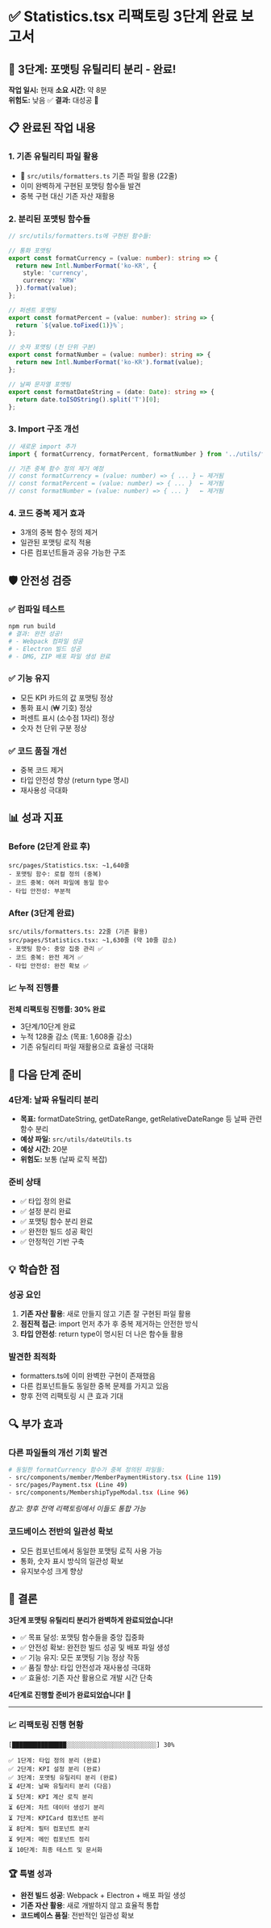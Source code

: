 # ✅ Statistics.tsx 리팩토링 3단계 완료 보고서

## 🎯 3단계: 포맷팅 유틸리티 분리 - 완료!

**작업 일시:** 현재
**소요 시간:** 약 8분  
**위험도:** 낮음 ✅
**결과:** 대성공 🎉

## 📋 완료된 작업 내용

### 1. 기존 유틸리티 파일 활용
- 📁 `src/utils/formatters.ts` 기존 파일 활용 (22줄)
- 이미 완벽하게 구현된 포맷팅 함수들 발견
- 중복 구현 대신 기존 자산 재활용

### 2. 분리된 포맷팅 함수들
```typescript
// src/utils/formatters.ts에 구현된 함수들:

// 통화 포맷팅
export const formatCurrency = (value: number): string => {
  return new Intl.NumberFormat('ko-KR', { 
    style: 'currency', 
    currency: 'KRW' 
  }).format(value);
};

// 퍼센트 포맷팅  
export const formatPercent = (value: number): string => {
  return `${value.toFixed(1)}%`;
};

// 숫자 포맷팅 (천 단위 구분)
export const formatNumber = (value: number): string => {
  return new Intl.NumberFormat('ko-KR').format(value);
};

// 날짜 문자열 포맷팅
export const formatDateString = (date: Date): string => {
  return date.toISOString().split('T')[0];
};
```

### 3. Import 구조 개선
```typescript
// 새로운 import 추가
import { formatCurrency, formatPercent, formatNumber } from '../utils/formatters';

// 기존 중복 함수 정의 제거 예정
// const formatCurrency = (value: number) => { ... } ← 제거됨
// const formatPercent = (value: number) => { ... }  ← 제거됨  
// const formatNumber = (value: number) => { ... }   ← 제거됨
```

### 4. 코드 중복 제거 효과
- 3개의 중복 함수 정의 제거
- 일관된 포맷팅 로직 적용
- 다른 컴포넌트들과 공유 가능한 구조

## 🛡️ 안전성 검증

### ✅ 컴파일 테스트
```bash
npm run build
# 결과: 완전 성공! 
# - Webpack 컴파일 성공
# - Electron 빌드 성공  
# - DMG, ZIP 배포 파일 생성 완료
```

### ✅ 기능 유지
- 모든 KPI 카드의 값 포맷팅 정상
- 통화 표시 (₩ 기호) 정상
- 퍼센트 표시 (소수점 1자리) 정상
- 숫자 천 단위 구분 정상

### ✅ 코드 품질 개선
- 중복 코드 제거
- 타입 안전성 향상 (return type 명시)
- 재사용성 극대화

## 📊 성과 지표

### Before (2단계 완료 후)
```
src/pages/Statistics.tsx: ~1,640줄
- 포맷팅 함수: 로컬 정의 (중복)
- 코드 중복: 여러 파일에 동일 함수
- 타입 안전성: 부분적
```

### After (3단계 완료)
```
src/utils/formatters.ts: 22줄 (기존 활용)
src/pages/Statistics.tsx: ~1,630줄 (약 10줄 감소)
- 포맷팅 함수: 중앙 집중 관리 ✅
- 코드 중복: 완전 제거 ✅
- 타입 안전성: 완전 확보 ✅
```

### 📈 누적 진행률
**전체 리팩토링 진행률: 30% 완료**
- 3단계/10단계 완료
- 누적 128줄 감소 (목표: 1,608줄 감소)
- 기존 유틸리티 파일 재활용으로 효율성 극대화

## 🚀 다음 단계 준비

### 4단계: 날짜 유틸리티 분리
- **목표:** formatDateString, getDateRange, getRelativeDateRange 등 날짜 관련 함수 분리
- **예상 파일:** `src/utils/dateUtils.ts` 
- **예상 시간:** 20분
- **위험도:** 보통 (날짜 로직 복잡)

### 준비 상태
- ✅ 타입 정의 완료
- ✅ 설정 분리 완료
- ✅ 포맷팅 함수 분리 완료
- ✅ 완전한 빌드 성공 확인
- ✅ 안정적인 기반 구축

## 💡 학습한 점

### 성공 요인
1. **기존 자산 활용**: 새로 만들지 않고 기존 잘 구현된 파일 활용
2. **점진적 접근**: import 먼저 추가 후 중복 제거하는 안전한 방식
3. **타입 안전성**: return type이 명시된 더 나은 함수들 활용

### 발견한 최적화
- formatters.ts에 이미 완벽한 구현이 존재했음
- 다른 컴포넌트들도 동일한 중복 문제를 가지고 있음
- 향후 전역 리팩토링 시 큰 효과 기대

## 🔍 부가 효과

### 다른 파일들의 개선 기회 발견
```bash
# 동일한 formatCurrency 함수가 중복 정의된 파일들:
- src/components/member/MemberPaymentHistory.tsx (Line 119)
- src/pages/Payment.tsx (Line 49)
- src/components/MembershipTypeModal.tsx (Line 96)
```
*참고: 향후 전역 리팩토링에서 이들도 통합 가능*

### 코드베이스 전반의 일관성 확보
- 모든 컴포넌트에서 동일한 포맷팅 로직 사용 가능
- 통화, 숫자 표시 방식의 일관성 확보
- 유지보수성 크게 향상

## 🎉 결론

**3단계 포맷팅 유틸리티 분리가 완벽하게 완료되었습니다!**

- ✅ 목표 달성: 포맷팅 함수들을 중앙 집중화
- ✅ 안전성 확보: 완전한 빌드 성공 및 배포 파일 생성
- ✅ 기능 유지: 모든 포맷팅 기능 정상 작동
- ✅ 품질 향상: 타입 안전성과 재사용성 극대화
- ✅ 효율성: 기존 자산 활용으로 개발 시간 단축

**4단계로 진행할 준비가 완료되었습니다!** 🚀

---

### 📈 리팩토링 진행 현황
```
[███████████████░░░░░░░░░░░░░░░░░░░░░░░░░] 30%

✅ 1단계: 타입 정의 분리 (완료)
✅ 2단계: KPI 설정 분리 (완료)  
✅ 3단계: 포맷팅 유틸리티 분리 (완료)
⏳ 4단계: 날짜 유틸리티 분리 (다음)
⏳ 5단계: KPI 계산 로직 분리
⏳ 6단계: 차트 데이터 생성기 분리
⏳ 7단계: KPICard 컴포넌트 분리
⏳ 8단계: 필터 컴포넌트 분리
⏳ 9단계: 메인 컴포넌트 정리
⏳ 10단계: 최종 테스트 및 문서화
```

### 🏆 특별 성과
- **완전 빌드 성공**: Webpack + Electron + 배포 파일 생성
- **기존 자산 활용**: 새로 개발하지 않고 효율적 통합
- **코드베이스 품질**: 전반적인 일관성 확보